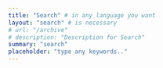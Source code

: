 ```yaml
---
title: "Search" # in any language you want
layout: "search" # is necessary
# url: "/archive"
# description: "Description for Search"
summary: "search"
placeholder: "type any keywords.."
---
```

